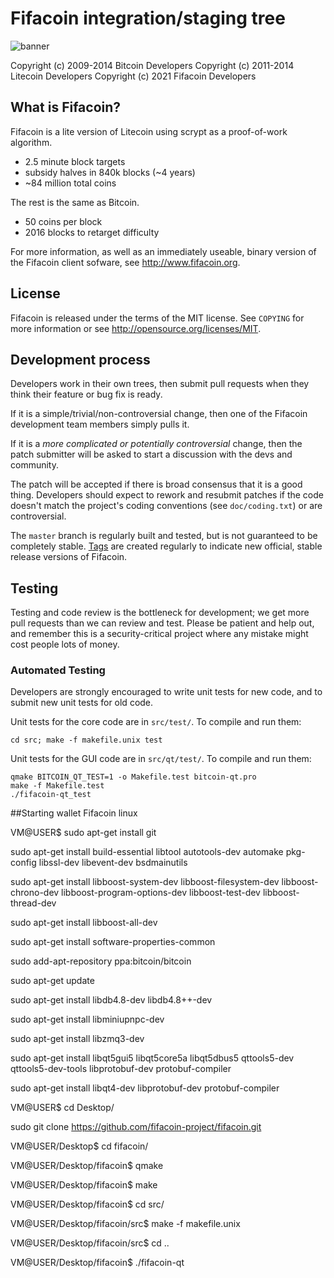 Fifacoin integration/staging tree
================================

![banner](https://user-images.githubusercontent.com/84254341/119240528-75890f00-bb26-11eb-8c02-2a9925f0976e.png)

Copyright (c) 2009-2014 Bitcoin Developers
Copyright (c) 2011-2014 Litecoin Developers
Copyright (c) 2021 Fifacoin Developers

What is Fifacoin?
----------------

Fifacoin is a lite version of Litecoin using scrypt as a proof-of-work algorithm.
 - 2.5 minute block targets
 - subsidy halves in 840k blocks (~4 years)
 - ~84 million total coins

The rest is the same as Bitcoin.
 - 50 coins per block
 - 2016 blocks to retarget difficulty

For more information, as well as an immediately useable, binary version of
the Fifacoin client sofware, see http://www.fifacoin.org.

License
-------

Fifacoin is released under the terms of the MIT license. See `COPYING` for more
information or see http://opensource.org/licenses/MIT.

Development process
-------------------

Developers work in their own trees, then submit pull requests when they think
their feature or bug fix is ready.

If it is a simple/trivial/non-controversial change, then one of the Fifacoin
development team members simply pulls it.

If it is a *more complicated or potentially controversial* change, then the patch
submitter will be asked to start a discussion with the devs and community.

The patch will be accepted if there is broad consensus that it is a good thing.
Developers should expect to rework and resubmit patches if the code doesn't
match the project's coding conventions (see `doc/coding.txt`) or are
controversial.

The `master` branch is regularly built and tested, but is not guaranteed to be
completely stable. [Tags](https://github.com/fifacoin-project/fifacoin/tags) are created
regularly to indicate new official, stable release versions of Fifacoin.

Testing
-------

Testing and code review is the bottleneck for development; we get more pull
requests than we can review and test. Please be patient and help out, and
remember this is a security-critical project where any mistake might cost people
lots of money.

### Automated Testing

Developers are strongly encouraged to write unit tests for new code, and to
submit new unit tests for old code.

Unit tests for the core code are in `src/test/`. To compile and run them:

    cd src; make -f makefile.unix test

Unit tests for the GUI code are in `src/qt/test/`. To compile and run them:

    qmake BITCOIN_QT_TEST=1 -o Makefile.test bitcoin-qt.pro
    make -f Makefile.test
    ./fifacoin-qt_test

##Starting wallet Fifacoin linux

VM@USER$
sudo apt-get install git

sudo apt-get install build-essential libtool autotools-dev automake pkg-config libssl-dev libevent-dev bsdmainutils

sudo apt-get install libboost-system-dev libboost-filesystem-dev libboost-chrono-dev libboost-program-options-dev libboost-test-dev libboost-thread-dev

sudo apt-get install libboost-all-dev

sudo apt-get install software-properties-common

sudo add-apt-repository ppa:bitcoin/bitcoin

sudo apt-get update

sudo apt-get install libdb4.8-dev libdb4.8++-dev

sudo apt-get install libminiupnpc-dev

sudo apt-get install libzmq3-dev

sudo apt-get install libqt5gui5 libqt5core5a libqt5dbus5 qttools5-dev qttools5-dev-tools libprotobuf-dev protobuf-compiler

sudo apt-get install libqt4-dev libprotobuf-dev protobuf-compiler

VM@USER$ cd Desktop/

sudo git clone https://github.com/fifacoin-project/fifacoin.git

VM@USER/Desktop$ cd fifacoin/

VM@USER/Desktop/fifacoin$ qmake

VM@USER/Desktop/fifacoin$ make

VM@USER/Desktop/fifacoin$ cd src/

VM@USER/Desktop/fifacoin/src$ make -f makefile.unix

VM@USER/Desktop/fifacoin/src$ cd ..

VM@USER/Desktop/fifacoin$ ./fifacoin-qt
